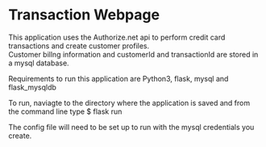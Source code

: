 # Transaction Webpage
This application uses the Authorize.net api to perform credit card transactions and create  customer profiles.  
Customer billng information and customerId and transactionId are stored in a mysql database.  

Requirements to run this application are Python3, flask, mysql and flask_mysqldb

To run, naviagte to the directory where the application is saved and from the command line type
$ flask run

The config file will need to be set up to run with the mysql credentials you create. 
